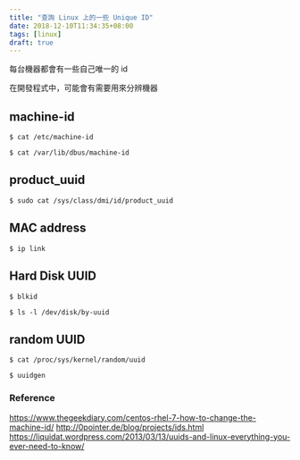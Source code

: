 ```yaml
---
title: "查詢 Linux 上的一些 Unique ID"
date: 2018-12-10T11:34:35+08:00
tags: [linux]
draft: true
---
```


每台機器都會有一些自己唯一的 id

在開發程式中，可能會有需要用來分辨機器

## machine-id

```
$ cat /etc/machine-id

$ cat /var/lib/dbus/machine-id
```

## product_uuid

```
$ sudo cat /sys/class/dmi/id/product_uuid
```

## MAC address

```
$ ip link
```

## Hard Disk UUID

```
$ blkid

$ ls -l /dev/disk/by-uuid
```

## random UUID

```
$ cat /proc/sys/kernel/random/uuid

$ uuidgen
```


### Reference
https://www.thegeekdiary.com/centos-rhel-7-how-to-change-the-machine-id/
http://0pointer.de/blog/projects/ids.html
https://liquidat.wordpress.com/2013/03/13/uuids-and-linux-everything-you-ever-need-to-know/

